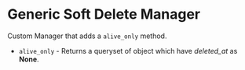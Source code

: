 # Generic Soft Delete Manager

Custom Manager that adds a `alive_only` method.

- `alive_only` - Returns a queryset of object which have *deleted_at* as **None**.
